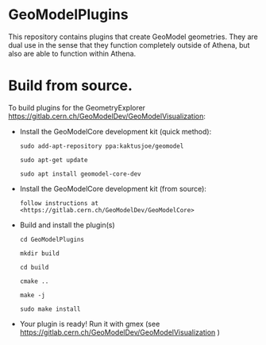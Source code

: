 # GeoModelPlugins

This repository contains plugins that create GeoModel geometries.  They are dual use in the sense that they function completely outside of Athena, but also are able to function within Athena. 

# Build from source.

To build  plugins for the GeometryExplorer <https://gitlab.cern.ch/GeoModelDev/GeoModelVisualization>:
 
* Install the GeoModelCore development kit (quick method):

      sudo add-apt-repository ppa:kaktusjoe/geomodel

      sudo apt-get update

      sudo apt install geomodel-core-dev

* Install the GeoModelCore development kit (from source):

      follow instructions at <https://gitlab.cern.ch/GeoModelDev/GeoModelCore>

* Build and install the plugin(s)
    
      cd GeoModelPlugins

      mkdir build

      cd build 

      cmake ..

      make -j

      sudo make install
      
* Your plugin is ready!  Run it with gmex (see <https://gitlab.cern.ch/GeoModelDev/GeoModelVisualization> )